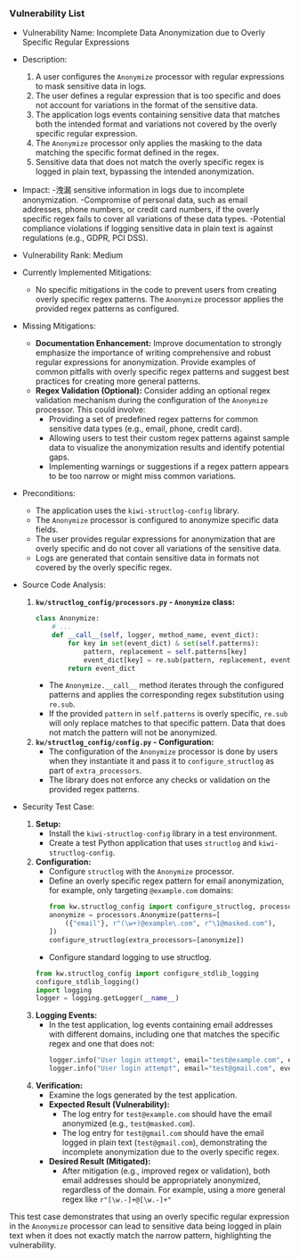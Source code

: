 ### Vulnerability List

- Vulnerability Name: Incomplete Data Anonymization due to Overly Specific Regular Expressions

- Description:
    1. A user configures the `Anonymize` processor with regular expressions to mask sensitive data in logs.
    2. The user defines a regular expression that is too specific and does not account for variations in the format of the sensitive data.
    3. The application logs events containing sensitive data that matches both the intended format and variations not covered by the overly specific regular expression.
    4. The `Anonymize` processor only applies the masking to the data matching the specific format defined in the regex.
    5. Sensitive data that does not match the overly specific regex is logged in plain text, bypassing the intended anonymization.

- Impact:
    -洩漏 sensitive information in logs due to incomplete anonymization.
    -Compromise of personal data, such as email addresses, phone numbers, or credit card numbers, if the overly specific regex fails to cover all variations of these data types.
    -Potential compliance violations if logging sensitive data in plain text is against regulations (e.g., GDPR, PCI DSS).

- Vulnerability Rank: Medium

- Currently Implemented Mitigations:
    - No specific mitigations in the code to prevent users from creating overly specific regex patterns. The `Anonymize` processor applies the provided regex patterns as configured.

- Missing Mitigations:
    - **Documentation Enhancement:** Improve documentation to strongly emphasize the importance of writing comprehensive and robust regular expressions for anonymization. Provide examples of common pitfalls with overly specific regex patterns and suggest best practices for creating more general patterns.
    - **Regex Validation (Optional):** Consider adding an optional regex validation mechanism during the configuration of the `Anonymize` processor. This could involve:
        - Providing a set of predefined regex patterns for common sensitive data types (e.g., email, phone, credit card).
        - Allowing users to test their custom regex patterns against sample data to visualize the anonymization results and identify potential gaps.
        - Implementing warnings or suggestions if a regex pattern appears to be too narrow or might miss common variations.

- Preconditions:
    - The application uses the `kiwi-structlog-config` library.
    - The `Anonymize` processor is configured to anonymize specific data fields.
    - The user provides regular expressions for anonymization that are overly specific and do not cover all variations of the sensitive data.
    - Logs are generated that contain sensitive data in formats not covered by the overly specific regex.

- Source Code Analysis:
    1. **`kw/structlog_config/processors.py` - `Anonymize` class:**
        ```python
        class Anonymize:
            # ...
            def __call__(self, logger, method_name, event_dict):
                for key in set(event_dict) & set(self.patterns):
                    pattern, replacement = self.patterns[key]
                    event_dict[key] = re.sub(pattern, replacement, event_dict[key])
                return event_dict
        ```
        - The `Anonymize.__call__` method iterates through the configured patterns and applies the corresponding regex substitution using `re.sub`.
        - If the provided `pattern` in `self.patterns` is overly specific, `re.sub` will only replace matches to that specific pattern. Data that does not match the pattern will not be anonymized.
    2. **`kw/structlog_config/config.py` - Configuration:**
        - The configuration of the `Anonymize` processor is done by users when they instantiate it and pass it to `configure_structlog` as part of `extra_processors`.
        - The library does not enforce any checks or validation on the provided regex patterns.

- Security Test Case:
    1. **Setup:**
        - Install the `kiwi-structlog-config` library in a test environment.
        - Create a test Python application that uses `structlog` and `kiwi-structlog-config`.
    2. **Configuration:**
        - Configure `structlog` with the `Anonymize` processor.
        - Define an overly specific regex pattern for email anonymization, for example, only targeting `@example.com` domains:
          ```python
          from kw.structlog_config import configure_structlog, processors
          anonymize = processors.Anonymize(patterns=[
              ({"email"}, r"(\w+)@example\.com", r"\1@masked.com"),
          ])
          configure_structlog(extra_processors=[anonymize])
          ```
        - Configure standard logging to use structlog.
        ```python
        from kw.structlog_config import configure_stdlib_logging
        configure_stdlib_logging()
        import logging
        logger = logging.getLogger(__name__)
        ```
    3. **Logging Events:**
        - In the test application, log events containing email addresses with different domains, including one that matches the specific regex and one that does not:
          ```python
          logger.info("User login attempt", email="test@example.com", event="login_attempt") # Matches regex, should be anonymized
          logger.info("User login attempt", email="test@gmail.com", event="login_attempt")   # Does not match regex, should NOT be anonymized (vulnerability)
          ```
    4. **Verification:**
        - Examine the logs generated by the test application.
        - **Expected Result (Vulnerability):**
            - The log entry for `test@example.com` should have the email anonymized (e.g., `test@masked.com`).
            - The log entry for `test@gmail.com` should have the email logged in plain text (`test@gmail.com`), demonstrating the incomplete anonymization due to the overly specific regex.
        - **Desired Result (Mitigated):**
            - After mitigation (e.g., improved regex or validation), both email addresses should be appropriately anonymized, regardless of the domain. For example, using a more general regex like `r"[\w.-]+@[\w.-]+"`

This test case demonstrates that using an overly specific regular expression in the `Anonymize` processor can lead to sensitive data being logged in plain text when it does not exactly match the narrow pattern, highlighting the vulnerability.